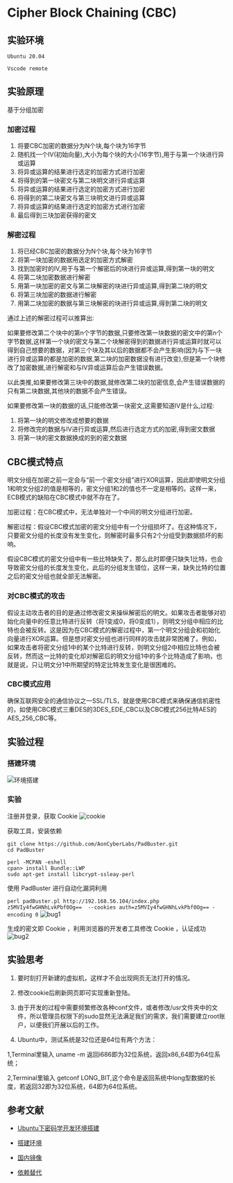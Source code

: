 # Cipher Block Chaining (CBC)

## 实验环境

`Ubuntu 20.04`

`Vscode remote`

## 实验原理

基于分组加密

### 加密过程

1. 将要CBC加密的数据分为N个块,每个块为16字节
2. 随机找一个IV(初始向量),大小为每个块的大小(16字节),用于与第一个块进行异或运算
3. 将异或运算的结果进行选定的加密方式进行加密
4. 将得到的第一块密文与第二块明文进行异或运算
5. 将异或运算的结果进行选定的加密方式进行加密
6. 将得到的第二块密文与第三块明文进行异或运算
7. 将异或运算的结果进行选定的加密方式进行加密
8. 最后得到三块加密获得的密文
   
### 解密过程

1. 将已经CBC加密的数据分为N个块,每个块为16字节
2. 将第一块加密的数据用选定的加密方式解密
3. 找到加密时的IV,用于与第一个解密后的块进行异或运算,得到第一块的明文
4. 将第二块加密数据进行解密
5. 用第一块加密的密文与第二块解密的块进行异或运算,得到第二块的明文
6. 将第三块加密的数据进行解密
7. 用第二块加密的数据与第三块解密的块进行异或运算,得到第二块的明文

通过上述的解密过程可以推算出:

如果要修改第二个块中的第n个字节的数据,只要修改第一块数据的密文中的第n个字节数据,这样第一个块的密文与第二个块解密得到的数据进行异或运算时就可以得到自己想要的数据，对第三个块及其以后的数据都不会产生影响(因为与下一块进行异或运算的都是加密的数据,第二块的加密数据没有进行改变),但是第一个块修改了加密数据,进行解密和与IV异或运算后会产生错误数据。

以此类推,如果要修改第三块中的数据,就修改第二块的加密信息,会产生错误数据的只有第二块数据,其他块的数据不会产生错误。

如果要修改第一块的数据的话,只能修改第一块密文,这需要知道IV是什么,过程:

1. 将第一块的明文修改成想要的数据
2. 将修改完的数据与IV进行异或运算,然后进行选定方式的加密,得到密文数据
3. 将第一块的密文数据换成的到的密文数据
   
## CBC模式特点

明文分组在加密之前一定会与“前一个密文分组”进行XOR运算，因此即使明文分组1和明文分组2的值是相等的，密文分组1和2的值也不一定是相等的。这样一来，ECB模式的缺陷在CBC模式中就不存在了。

加密过程：在CBC模式中，无法单独对一个中间的明文分组进行加密。

解密过程：假设CBC模式加密的密文分组中有一个分组损坏了。在这种情况下，只要密文分组的长度没有发生变化，则解密时最多只有2个分组受到数据损坏的影响。

假设CBC模式的密文分组中有一些比特缺失了，那么此时即便只缺失1比特，也会导致密文分组的长度发生变化，此后的分组发生错位，这样一来，缺失比特的位置之后的密文分组也就全部无法解密。

### 对CBC模式的攻击

假设主动攻击者的目的是通过修改密文来操纵解密后的明文。如果攻击者能够对初始化向量中的任意比特进行反转（将1变成0，将0变成1），则明文分组中相应的比特也会被反转。这是因为在CBC模式的解密过程中，第一个明文分组会和初始化向量进行XOR运算。但是想对密文分组也进行同样的攻击就非常困难了。例如，如果攻击者将密文分组1中的某个比特进行反转，则明文分组2中相应比特也会被反转，然而这一比特的变化却对解密后的明文分组1中的多个比特造成了影响，也就是说，只让明文分1中所期望的特定比特发生变化是很困难的。

### CBC模式应用

确保互联网安全的通信协议之一SSL/TLS，就是使用CBC模式来确保通信机密性的，如使用CBC模式三重DES的3DES_EDE_CBC以及CBC模式256比特AES的AES_256_CBC等。

## 实验过程

### 搭建环境

![环境搭建](img/环境搭建.png)

### 实验

注册并登录，获取 Cookie
![cookie](img/cookie.png)

获取工具，安装依赖

```
git clone https://github.com/AonCyberLabs/PadBuster.git
cd PadBuster

perl -MCPAN -eshell
cpan> install Bundle::LWP
sudo apt-get install libcrypt-ssleay-perl
```
使用 PadBuster 进行自动化漏洞利用

`perl padBuster.pl http://192.168.56.104/index.php z5MVIy4fwGHNhLvkPbf0Og==  --cookies auth=z5MVIy4fwGHNhLvkPbf0Og== -encoding 0`
![bug1](img/bug1.png)

生成的密文即 Cookie ，利用浏览器的开发者工具修改 Cookie ，认证成功
![bug2](img/bug2.png)

## 实验思考 

1. 要时刻打开新建的虚拟机，这样才不会出现网页无法打开的情况。

2. 修改cookie后刷新网页即可实现重新登陆。

3. 由于开发的过程中需要频繁修改各种conf文件，或者修改/usr文件夹中的文件，所以管理员权限下的sudo显然无法满足我们的需求，我们需要建立root账户，以便我们开展以后的工作。

4. Ubuntu中，测试系统是32位还是64位有两个方法：

1,Terminal里输入 uname -m 返回i686即为32位系统，返回x86_64即为64位系统；

2,Terminal里输入 getconf LONG_BIT,这个命令是返回系统中long型数据的长度，若返回32即为32位系统，64即为64位系统。

## 参考文献

- [Ubuntu下密码学开发环境搭建](https://blog.csdn.net/liuweiran900217/article/details/24043975)

- [搭建环境](http://courses.cuc.edu.cn/course/87823/learning-activity#/368311)

- [国内镜像](https://mirrors.tuna.tsinghua.edu.cn/help/CPAN/)

- [依赖替代](https://cloud.tencent.com/developer/ask/sof/1964986)